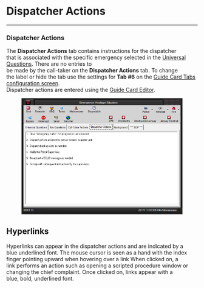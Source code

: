 # Dispatcher Actions

***

### **Dispatcher Actions**

The **Dispatcher Actions** tab contains instructions for the dispatcher
\
that is associated with the specific emergency selected in the
[Universal Questions](<General Questions.md>).  There are no entries to
\
be made by the call-taker on the **Dispatcher Actions** tab.  To change
\
the label or hide the tab use the settings for **Tab #6** on the [Guide
Card Tabs configuration screen](<Guide Card Tabs Settings.md>).&#x20;
\
Dispatcher actions are entered using the [Guide Card
Editor](<Guide Card Editor.md>).

<figure><img src=".gitbook/assets/Dispatcher Actions_files/image001.png" alt=""><figcaption></figcaption></figure>

&#x20;

## Hyperlinks

Hyperlinks can appear in the dispatcher actions and are indicated by a
\
blue underlined font.  The mouse cursor is seen as a hand with the index
\
finger pointing upward when hovering over a link  When clicked on, a
\
link performs an action such as opening a scripted procedure window or
\
changing the chief complaint.  Once clicked on, links appear with a
\
blue, bold, underlined font.

